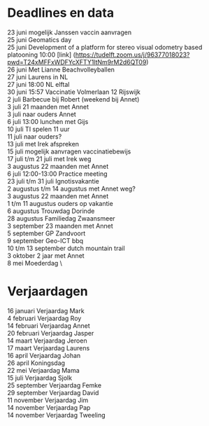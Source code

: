 # Deadlines en data
23 juni mogelijk Janssen vaccin aanvragen \
25 juni Geomatics day \
25 juni Development of a platform for stereo visual odometry based platooning 10:00 [link] (https://tudelft.zoom.us/j/96377018023?pwd=T24xMFFxWDFYcXFTY1ltNm9rM2d6QT09) \
26 juni Met Lianne Beachvolleyballen \
27 juni Laurens in NL \
27 juni 18:00 NL elftal \
30 juni 15:57 Vaccinatie Volmerlaan 12 Rijswijk \
2 juli Barbecue bij Robert (weekend bij Annet) \
3 juli 21 maanden met Annet \
3 juli naar ouders Annet \
6 juli 13:00 lunchen met Gijs \
10 juli TI spelen 11 uur \
11 juli naar ouders? \
13 juli met Irek afspreken \
15 juli mogelijk aanvragen vaccinatiebewijs \
17 juli t/m 21 juli met Irek weg \
3 augustus 22 maanden met Annet \
6 juli 12:00-13:00 Practice meeting \
23 juli t/m 31 juli Ignotisvakantie \
2 augustus t/m 14 augustus met Annet weg? \
3 augustus 22 maanden met Annet \
1 t/m 11 augustus ouders op vakantie \
6  augustus Trouwdag Dorinde \
28 augustus Familiedag Zwaansmeer \
3 september 23 maanden met Annet \
5 september GP Zandvoort \
9 september Geo-ICT bbq \
10 t/m 13 september dutch mountain trail \
3 oktober 2 jaar met Annet \
8 mei Moederdag \


# Verjaardagen
16 januari Verjaardag Mark \
4  februari Verjaardag Roy \
14 februari Verjaardag Annet \
20 februari Verjaardag Jasper \
14 maart Verjaardag Jeroen \
17 maart Verjaardag Laurens \
16 april Verjaardag Johan \
26 april Koningsdag \
22 mei Verjaardag Mama \
15 juli Verjaardag Sjolk \
25 september Verjaardag Femke \
29 september Verjaardag David \
11 november Verjaardag Jim \
14 november Verjaardag Pap \
14 november Verjaardag Tweeling
